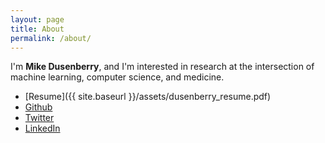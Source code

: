 ```yaml
---
layout: page
title: About
permalink: /about/
---
```


I'm **Mike Dusenberry**, and I'm interested in research at the intersection of machine learning, computer science, and medicine.

* [Resume]({{ site.baseurl }}/assets/dusenberry_resume.pdf)
* [Github](https://github.com/dusenberrymw)
* [Twitter](https://twitter.com/dusenberrymw)
* [LinkedIn](https://www.linkedin.com/in/mikedusenberry)

